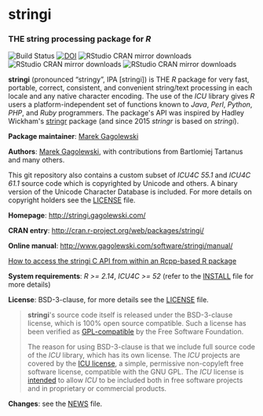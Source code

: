 # **stringi**

### THE string processing package for *R*



![Build Status](https://github.com/gagolews/stringi/workflows/stringi%20for%20R/badge.svg)
[![DOI](https://zenodo.org/badge/7457004.svg)](https://zenodo.org/badge/latestdoi/7457004)
![RStudio CRAN mirror downloads](http://cranlogs.r-pkg.org/badges/grand-total/stringi)
![RStudio CRAN mirror downloads](http://cranlogs.r-pkg.org/badges/last-month/stringi)
![RStudio CRAN mirror downloads](http://cranlogs.r-pkg.org/badges/last-day/stringi)

**stringi**  (pronounced “stringy”, IPA [strinɡi]) is THE *R*
package for very fast, portable, correct, consistent,
and convenient string/text processing in each locale and any native
character encoding. The use of the *ICU* library gives *R* users a
platform-independent set of functions known to *Java*, *Perl*, *Python*,
*PHP*, and *Ruby* programmers. The package's API was inspired by
Hadley Wickham's [stringr](http://cran.r-project.org/web/packages/stringr)
package (and since 2015 *stringr* is based on *stringi*).

**Package maintainer**: [Marek Gagolewski](http://www.gagolewski.com/)

**Authors**: [Marek Gagolewski](http://www.gagolewski.com/),
with contributions from Bartlomiej Tartanus and many others.

This git repository also contains a custom subset of *ICU4C 55.1*
and *ICU4C 61.1* source code which is copyrighted by Unicode and others.
A binary version of the Unicode Character Database is included.
For more details on copyright holders see the
[LICENSE](http://raw.githubusercontent.com/gagolews/stringi/master/LICENSE) file.

**Homepage**: http://stringi.gagolewski.com/

**CRAN entry**: http://cran.r-project.org/web/packages/stringi/

**Online manual**: http://www.gagolewski.com/software/stringi/manual/

[How to access the stringi C API from within an Rcpp-based R package](https://github.com/gagolews/ExampleRcppStringi)

**System requirements**: *R >= 2.14*, *ICU4C >= 52* (refer to the
[INSTALL](http://raw.githubusercontent.com/gagolews/stringi/master/INSTALL)
file for more details)

**License**: BSD-3-clause, for more details see the
[LICENSE](http://raw.githubusercontent.com/gagolews/stringi/master/LICENSE) file.

> **stringi**'s source code itself is released under the BSD-3-clause license,
> which is 100% open source compatible. Such a license has been verified as
> [GPL-compatible](http://en.wikipedia.org/wiki/BSD_licenses)
> by the Free Software Foundation.
>
> The reason for using BSD-3-clause is that we include full source
> code of the *ICU* library, which has its own license.
> The *ICU* projects are covered by the
> [ICU license](http://source.icu-project.org/repos/icu/icu/trunk/LICENSE),
> a simple, permissive non-copyleft free software license, compatible with
> the GNU GPL. The *ICU* license is
> [intended](http://userguide.icu-project.org/icufaq#TOC-How-is-the-ICU-licensed-)
> to allow *ICU* to be included both in free software projects
> and in proprietary or commercial products.

**Changes**: see the
[NEWS](http://raw.githubusercontent.com/gagolews/stringi/master/NEWS) file.
